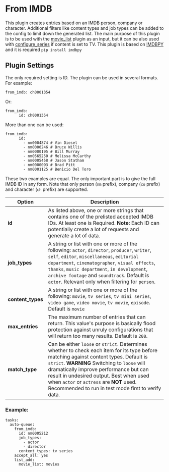 # From IMDB
This plugin creates [entries](/Entry) based on an IMDB person, company or character. Additional filters like content types and job types can be added to the config to limit down the generated list.
The main purpose of this plugin is to be used with the [movie_list](/Plugins/List/movie_list) plugin as an input, but it can be also used with [configure_series](/Plugins/configure_series) if content is set to TV.
This plugin is based on [IMDBPY](http://imdbpy.sourceforge.net/) and it is required ` pip install imdbpy `

## Plugin Settings
The only required setting is ID. The plugin can be used in several formats.
For example:
```
from_imdb: ch0001354
```
Or:
```
from_imdb: 
      id: ch0001354
```
More than one can be used:
```
from_imdb:
      id:
        - nm0004874 # Vin Diesel
        - nm0000246 # Bruce Willis
        - nm0000195 # Bill Murray 
        - nm0565250 # Melissa McCarthy
        - nm0005458 # Jason Statham
        - nm0000093 # Brad Pitt
        - nm0001125 # Benicio Del Toro
```
These two examples are equal. The only important part is to give the full IMDB ID in any form. Note that only person (`nm` prefix), company (`co` prefix) and character (`ch` prefix) are supported.


|  Option  |  Description  |
| --- | --- |
| **id** | As listed above, one or more strings that contains one of the prelisted accepted IMDB IDs. At least one is Required. **Note:** Each ID can potentially create a lot of requests and generate a lot of data. |
| **job_types** | A string or list with one or more of the following: `actor`, `director`, `producer`, `writer`, `self`, `editor`, `miscellaneous`, `editorial department`, `cinematographer`, `visual effects`, `thanks`, `music department`, `in development`, `archive footage` and `soundtrack`. Default is `actor`. Relevant only when filtering for `person`.  |
| **content_types** | A string or list with one or more of the following: `movie`, `tv series`, `tv mini series`, `video game`, `video movie`, `tv movie`, `episode`. Default is `movie` |
| **max_entries** |  The maximum number of entries that can return. This value's purpose is basically flood protection against unruly configurations that will return too many results. Default is `200`.  |
| **match_type** | Can be either `loose` or `strict`. Determines whether to check each item for its type before matching against content types. Default is `strict`. **__WARNING__** Switching to `loose` will dramatically improve performance but can result in undesired output. Best when used when `actor` or `actress` are **NOT** used. Recommended to run in test mode first to verify data. |



### Example:
```
tasks:
  auto-queue:
    from_imdb:
      id: nm0005212
      job_types:
        - actor
        - director
      content_types: tv series
    accept_all: yes
    list_add:
      movie_list: movies
```